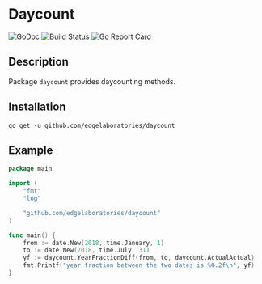 # Daycount

[![GoDoc](https://godoc.org/github.com/edgelaboratories/daycount?status.png)](http://godoc.org/github.com/edgelaboratories/daycount)
[![Build Status](https://api.travis-ci.org/edgelaboratories/daycount.svg?branch=master)](https://travis-ci.org/edgelaboratories/daycount)
[![Go Report Card](https://goreportcard.com/badge/github.com/edgelaboratories/daycount)](https://goreportcard.com/report/github.com/edgelaboratories/daycount)

## Description

Package `daycount` provides daycounting methods.

## Installation

    go get -u github.com/edgelaboratories/daycount

## Example

```go
package main

import (
	"fmt"
	"log"

	"github.com/edgelaboratories/daycount"
)

func main() {
	from := date.New(2018, time.January, 1)
	to := date.New(2018, time.July, 31)
	yf := daycount.YearFractionDiff(from, to, daycount.ActualActual)
	fmt.Printf("year fraction between the two dates is %0.2f\n", yf)
}
```
